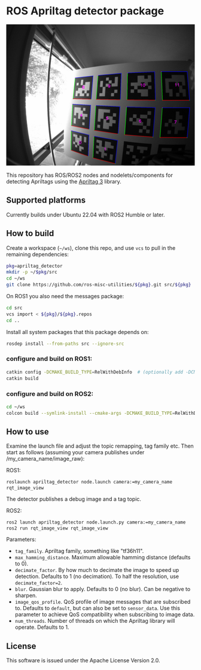 # ROS Apriltag detector package

![banner image](images/apriltag_detections.png)

This repository has ROS/ROS2 nodes and nodelets/components for
detecting Apriltags using the [Apriltag 3](https://github.com/AprilRobotics/apriltag) library.

## Supported platforms

Currently builds under Ubuntu 22.04 with ROS2 Humble or later.

## How to build
Create a workspace (``~/ws``), clone this repo, and use ``vcs``
to pull in the remaining dependencies:

```bash
pkg=apriltag_detector
mkdir -p ~/$pkg/src
cd ~/ws
git clone https://github.com/ros-misc-utilities/${pkg}.git src/${pkg}
```

On ROS1 you also need the messages package:

```bash
cd src
vcs import < ${pkg}/${pkg}.repos
cd ..
```

Install all system packages that this package depends on:

```bash
rosdep install --from-paths src --ignore-src
```

### configure and build on ROS1:

```bash
catkin config -DCMAKE_BUILD_TYPE=RelWithDebInfo  # (optionally add -DCMAKE_EXPORT_COMPILE_COMMANDS=1)
catkin build
```

### configure and build on ROS2:

```bash
cd ~/ws
colcon build --symlink-install --cmake-args -DCMAKE_BUILD_TYPE=RelWithDebInfo  # (optionally add -DCMAKE_EXPORT_COMPILE_COMMANDS=1)
```

## How to use

Examine the launch file and adjust the topic remapping, tag family
etc. Then start as follows (assuming your camera publishes under /my_camera_name/image_raw):

ROS1:
```
roslaunch apriltag_detector node.launch camera:=my_camera_name
rqt_image_view
```
The detector publishes a debug image and a tag topic.


ROS2:
```
ros2 launch apriltag_detector node.launch.py camera:=my_camera_name
ros2 run rqt_image_view rqt_image_view
```

Parameters:

- ``tag_family``. Apriltag family, something like "tf36h11".
- ``max_hamming_distance``. Maximum allowable hamming distance
  (defaults to 0).
- ``decimate_factor``. By how much to decimate the image to speed up
  detection. Defaults to 1 (no decimation). To half the resolution,
  use ``decimate_factor=2``.
- ``blur``. Gaussian blur to apply. Defaults to 0 (no blur). Can be
  negative to sharpen.
- ``image_qos_profile``. QoS profile of image messages that are subscribed to. Defaults to ``default``, but can also be set to ``sensor_data``. Use this parameter to achieve QoS compatibility when subscribing to image data.
- ``num_threads``. Number of threads on which the Apriltag library
  will operate. Defaults to 1.


## License

This software is issued under the Apache License Version 2.0.

